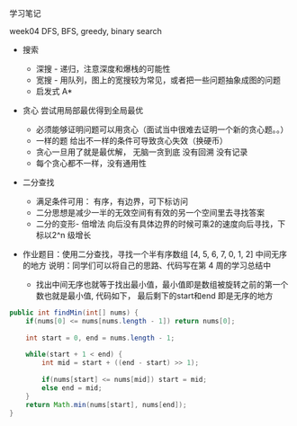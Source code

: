 学习笔记

week04 DFS, BFS, greedy, binary search


+ 搜索
    - 深搜 - 递归，注意深度和爆栈的可能性
    - 宽搜 - 用队列，图上的宽搜较为常见，或者把一些问题抽象成图的问题
    - 启发式 A*
+ 贪心  尝试用局部最优得到全局最优
    - 必须能够证明问题可以用贪心（面试当中很难去证明一个新的贪心题。。）
    - 一样的题 给出不一样的条件可导致贪心失效（换硬币）
    - 贪心一旦用了就是最优解， 无脑一贪到底 没有回溯 没有记录
    - 每个贪心都不一样，没有通用性
+ 二分查找
    - 满足条件可用： 有序，有边界，可下标访问
    - 二分思想是减少一半的无效空间有有效的另一个空间里去寻找答案
    - 二分的变形- 倍增法 向后没有具体边界的时候可乘2的速度向后寻找，下标以2^n 级增长


+ 作业题目：使用二分查找，寻找一个半有序数组 [4, 5, 6, 7, 0, 1, 2] 中间无序的地方
说明：同学们可以将自己的思路、代码写在第 4 周的学习总结中
    - 找出中间无序也就等于找出最小值，最小值即是数组被旋转之前的第一个数也就是最小值, 代码如下， 最后剩下的start和end 即是无序的地方
```java
public int findMin(int[] nums) {
    if(nums[0] <= nums[nums.length - 1]) return nums[0];
    
    int start = 0, end = nums.length - 1;
    
    while(start + 1 < end) {
        int mid = start + ((end - start) >> 1);
        
        if(nums[start] <= nums[mid]) start = mid;
        else end = mid;
    }
    return Math.min(nums[start], nums[end]);
}
```